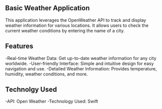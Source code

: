 ## Basic Weather Application
This application leverages the OpenWeather API to track and display weather information for various locations. It allows users to check the current weather conditions by entering the name of a city.

## Features
-Real-time Weather Data: Get up-to-date weather information for any city worldwide.
-User-friendly Interface: Simple and intuitive design for easy navigation and use.
-Detailed Weather Information: Provides temperature, humidity, weather conditions, and more.

## Technolgy Used
-API: Open Weather
-Technology Used: Swift
